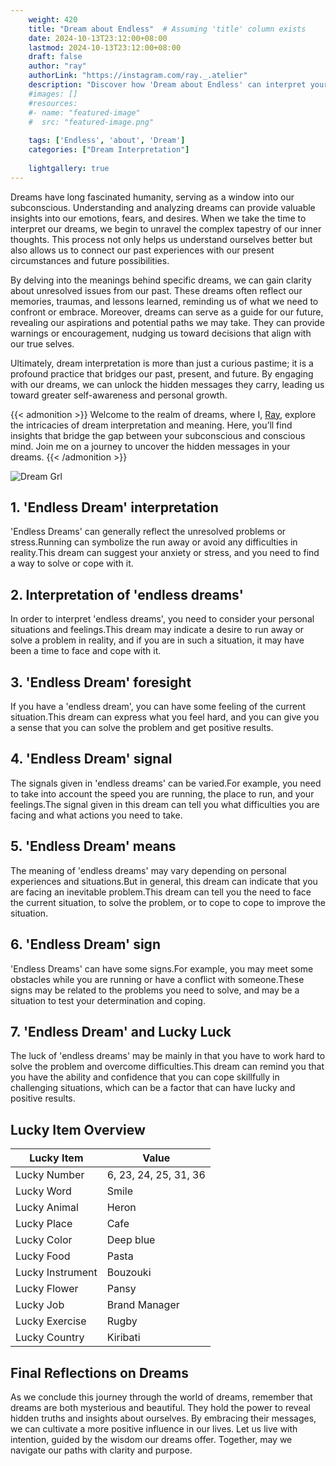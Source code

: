 ```yaml
---
    weight: 420
    title: "Dream about Endless"  # Assuming 'title' column exists
    date: 2024-10-13T23:12:00+08:00
    lastmod: 2024-10-13T23:12:00+08:00
    draft: false
    author: "ray"
    authorLink: "https://instagram.com/ray._.atelier"
    description: "Discover how 'Dream about Endless' can interpret your future and uncover its significant meanings in your life."
    #images: []
    #resources:
    #- name: "featured-image"
    #  src: "featured-image.png"
    
    tags: ['Endless', 'about', 'Dream']
    categories: ["Dream Interpretation"]
    
    lightgallery: true
---
```

    
Dreams have long fascinated humanity, serving as a window into our subconscious. Understanding and analyzing dreams can provide valuable insights into our emotions, fears, and desires. When we take the time to interpret our dreams, we begin to unravel the complex tapestry of our inner thoughts. This process not only helps us understand ourselves better but also allows us to connect our past experiences with our present circumstances and future possibilities.

By delving into the meanings behind specific dreams, we can gain clarity about unresolved issues from our past. These dreams often reflect our memories, traumas, and lessons learned, reminding us of what we need to confront or embrace. Moreover, dreams can serve as a guide for our future, revealing our aspirations and potential paths we may take. They can provide warnings or encouragement, nudging us toward decisions that align with our true selves.

Ultimately, dream interpretation is more than just a curious pastime; it is a profound practice that bridges our past, present, and future. By engaging with our dreams, we can unlock the hidden messages they carry, leading us toward greater self-awareness and personal growth.

{{< admonition >}}
Welcome to the realm of dreams, where I, [Ray](https://instagram.com/ray._.atelier), explore the intricacies of dream interpretation and meaning. Here, you’ll find insights that bridge the gap between your subconscious and conscious mind. Join me on a journey to uncover the hidden messages in your dreams.
{{< /admonition >}}

![Dream Grl](https://cdn.pixabay.com/photo/2017/11/02/03/35/gothic-2910057_1280.jpg "Dream Grl")

## 1. 'Endless Dream' interpretation
'Endless Dreams' can generally reflect the unresolved problems or stress.Running can symbolize the run away or avoid any difficulties in reality.This dream can suggest your anxiety or stress, and you need to find a way to solve or cope with it.

## 2. Interpretation of 'endless dreams'
In order to interpret 'endless dreams', you need to consider your personal situations and feelings.This dream may indicate a desire to run away or solve a problem in reality, and if you are in such a situation, it may have been a time to face and cope with it.

## 3. 'Endless Dream' foresight
If you have a 'endless dream', you can have some feeling of the current situation.This dream can express what you feel hard, and you can give you a sense that you can solve the problem and get positive results.

## 4. 'Endless Dream' signal
The signals given in 'endless dreams' can be varied.For example, you need to take into account the speed you are running, the place to run, and your feelings.The signal given in this dream can tell you what difficulties you are facing and what actions you need to take.

## 5. 'Endless Dream' means
The meaning of 'endless dreams' may vary depending on personal experiences and situations.But in general, this dream can indicate that you are facing an inevitable problem.This dream can tell you the need to face the current situation, to solve the problem, or to cope to cope to improve the situation.

## 6. 'Endless Dream' sign
'Endless Dreams' can have some signs.For example, you may meet some obstacles while you are running or have a conflict with someone.These signs may be related to the problems you need to solve, and may be a situation to test your determination and coping.

## 7. 'Endless Dream' and Lucky Luck
The luck of 'endless dreams' may be mainly in that you have to work hard to solve the problem and overcome difficulties.This dream can remind you that you have the ability and confidence that you can cope skillfully in challenging situations, which can be a factor that can have lucky and positive results.

## Lucky Item Overview
| Lucky Item          | Value              |
|---------------|--------------------|
| Lucky Number        | 6, 23, 24, 25, 31, 36  |
| Lucky Word          | Smile |
| Lucky Animal        | Heron |
| Lucky Place         | Cafe     |
| Lucky Color         | Deep blue     |
| Lucky Food          | Pasta      |
| Lucky Instrument    | Bouzouki |
| Lucky Flower        | Pansy    |
| Lucky Job           | Brand Manager       |
| Lucky Exercise      | Rugby  |
| Lucky Country       | Kiribati    |


##  Final Reflections on Dreams

As we conclude this journey through the world of dreams, remember that dreams are both mysterious and beautiful. They hold the power to reveal hidden truths and insights about ourselves. By embracing their messages, we can cultivate a more positive influence in our lives. Let us live with intention, guided by the wisdom our dreams offer. Together, may we navigate our paths with clarity and purpose.
